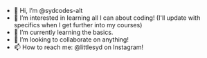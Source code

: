 - 👋 Hi, I’m @sydcodes-alt
- 👀 I’m interested in learning all I can about coding! (I'll update with specifics when I get further into my courses)
- 🌱 I’m currently learning the basics. 
- 💞️ I’m looking to collaborate on anything!
- 📫 How to reach me: @littlesyd on Instagram!

<!---
sydcodes-alt/sydcodes-alt is a ✨ special ✨ repository because its `README.md` (this file) appears on your GitHub profile.
You can click the Preview link to take a look at your changes.
--->
